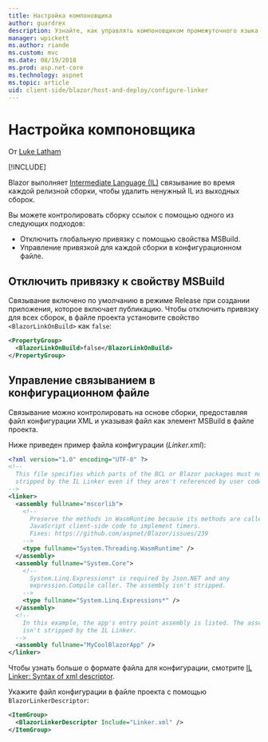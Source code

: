 ```yaml
---
title: Настройка компоновщика
author: guardrex
description: Узнайте, как управлять компоновщиком промежуточного языка (IL) при создании приложения Blazor.
manager: wpickett
ms.author: riande
ms.custom: mvc
ms.date: 08/19/2018
ms.prod: asp.net-core
ms.technology: aspnet
ms.topic: article
uid: client-side/blazor/host-and-deploy/configure-linker
---
```

# Настройка компоновщика

От [Luke Latham](https://github.com/guardrex)

[!INCLUDE[](~/includes/blazor-preview-notice.md)]

Blazor выполняет [Intermediate Language (IL)](https://docs.microsoft.com/dotnet/standard/managed-code#intermediate-language--execution) связывание во время каждой релизной сборки, чтобы удалить ненужный IL из выходных сборок.

Вы можете контролировать сборку ссылок с помощью одного из следующих подходов:

* Отключить глобальную привязку с помощью свойства MSBuild.
* Управление привязкой для каждой сборки в конфигурационном файле.

## Отключить привязку к свойству MSBuild

Связывание включено по умолчанию в режиме Release при создании приложения, которое включает публикацию. Чтобы отключить привязку для всех сборок, в файле проекта установите свойство `<BlazorLinkOnBuild>` как `false`:

```xml
<PropertyGroup>
  <BlazorLinkOnBuild>false</BlazorLinkOnBuild>
</PropertyGroup>
```

## Управление связыванием в конфигурационном файле

Связывание можно контролировать на основе сборки, предоставляя файл конфигурации XML и указывая файл как элемент MSBuild в файле проекта.

Ниже приведен пример файла конфигурации (*Linker.xml*):

```xml
<?xml version="1.0" encoding="UTF-8" ?>
<!--
  This file specifies which parts of the BCL or Blazor packages must not be
  stripped by the IL Linker even if they aren't referenced by user code.
-->
<linker>
  <assembly fullname="mscorlib">
    <!--
      Preserve the methods in WasmRuntime because its methods are called by 
      JavaScript client-side code to implement timers.
      Fixes: https://github.com/aspnet/Blazor/issues/239
    -->
    <type fullname="System.Threading.WasmRuntime" />
  </assembly>
  <assembly fullname="System.Core">
    <!--
      System.Linq.Expressions* is required by Json.NET and any 
      expression.Compile caller. The assembly isn't stripped.
    -->
    <type fullname="System.Linq.Expressions*" />
  </assembly>
  <!--
    In this example, the app's entry point assembly is listed. The assembly
    isn't stripped by the IL Linker.
  -->
  <assembly fullname="MyCoolBlazorApp" />
</linker>
```

Чтобы узнать больше о формате файла для конфигурации, смотрите [IL Linker: Syntax of xml descriptor](https://github.com/mono/linker/blob/master/linker/README.md#syntax-of-xml-descriptor).

Укажите файл конфигурации в файле проекта с помощью `BlazorLinkerDescriptor`:

```xml
<ItemGroup>
  <BlazorLinkerDescriptor Include="Linker.xml" />
</ItemGroup>
```
